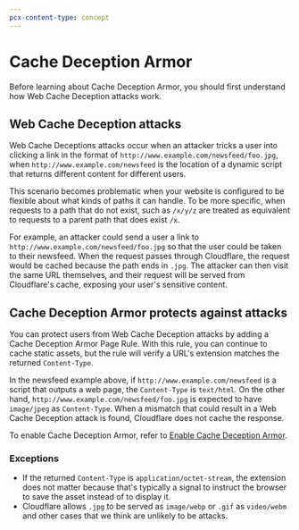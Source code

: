 ```yaml
---
pcx-content-type: concept
---
```


# Cache Deception Armor

Before learning about Cache Deception Armor, you should first understand how Web Cache Deception attacks work.

## Web Cache Deception attacks

Web Cache Deceptions attacks occur when an attacker tricks a user into clicking a link in the format of `http://www.example.com/newsfeed/foo.jpg`, when `http://www.example.com/newsfeed` is the location of a dynamic script that returns different content for different users.

This scenario becomes problematic when your website is configured to be flexible about what kinds of paths it can handle. To be more specific, when requests to a path that do not exist, such as `/x/y/z` are treated as equivalent to requests to a parent path that does exist `/x`.

For example, an attacker could send a user a link to `http://www.example.com/newsfeed/foo.jpg` so that the user could be taken to their newsfeed. When the request passes through Cloudflare, the request would be cached because the path ends in `.jpg`. The attacker can then visit the same URL themselves, and their request will be served from Cloudflare's cache, exposing your user's sensitive content.

## Cache Deception Armor protects against attacks

You can protect users from Web Cache Deception attacks by adding a Cache Deception Armor Page Rule. With this rule, you can continue to cache static assets, but the rule will verify a URL's extension matches the returned `Content-Type`. 

In the newsfeed example above, if `http://www.example.com/newsfeed` is a script that outputs a web page, the `Content-Type` is `text/html`. On the other hand, `http://www.example.com/newsfeed/foo.jpg` is expected to have `image/jpeg` as `Content-Type`. When a mismatch that could result in a Web Cache Deception attack is found, Cloudflare does not cache the response.

To enable Cache Deception Armor, refer to [Enable Cache Deception Armor](/how-to/enable-cache-deception-armor).

### Exceptions 

- If the returned `Content-Type` is `application/octet-stream`, the extension does not matter because that's typically a signal to instruct the browser to save the asset instead of to display it.
- Cloudflare allows `.jpg` to be served as `image/webp` or `.gif` as `video/webm` and other cases that we think are unlikely to be attacks.
